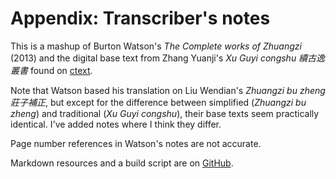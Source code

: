 # Appendix: Transcriber's notes

This is a mashup of Burton Watson's
_The Complete works of Zhuangzi_ (2013)
and the digital base text from Zhang Yuanji's
_Xu Guyi congshu 續古逸叢書_ found on
[ctext](https://ctext.org/zhuangzi).

Note that Watson based his translation on
Liu Wendian's _Zhuangzi bu zheng 莊子補正_,
but except for the difference between
simplified (_Zhuangzi bu zheng_)
and traditional (_Xu Guyi congshu_),
their base texts seem practically identical.
I've added notes where I think they differ.

Page number references in Watson's notes
are not accurate.

Markdown resources and a build script are on
[GitHub](https://github.com/riverside-elvis/zhuangzi).
